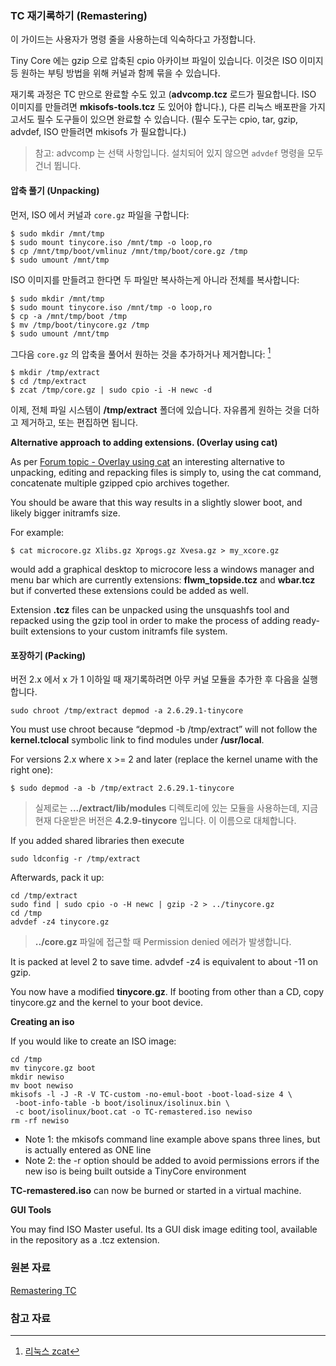 ### TC 재기록하기 (Remastering)

이 가이드는 사용자가 명령 줄을 사용하는데 익숙하다고 가정합니다.

Tiny Core 에는 gzip 으로 압축된 cpio 아카이브 파일이 있습니다. 이것은 ISO 이미지 등 원하는 부팅 방법을 위해 커널과 함께 묶을 수 있습니다.

재기록 과정은 TC 만으로 완료할 수도 있고 (**advcomp.tcz** 로드가 필요합니다. ISO 이미지를 만들려면 **mkisofs-tools.tcz** 도 있어야 합니다.), 다른 리눅스 배포판을 가지고서도 필수 도구들이 있으면 완료할 수 있습니다. (필수 도구는 cpio, tar, gzip, advdef, ISO 만들려면 mkisofs 가 필요합니다.)

> 참고: advcomp 는 선택 사항입니다. 설치되어 있지 않으면 `advdef` 명령을 모두 건너 뜁니다.

#### 압축 풀기 (Unpacking)

먼저, ISO 에서 커널과 `core.gz` 파일을 구합니다:

```
$ sudo mkdir /mnt/tmp
$ sudo mount tinycore.iso /mnt/tmp -o loop,ro
$ cp /mnt/tmp/boot/vmlinuz /mnt/tmp/boot/core.gz /tmp
$ sudo umount /mnt/tmp
```

ISO 이미지를 만들려고 한다면 두 파일만 복사하는게 아니라 전체를 복사합니다:

```
$ sudo mkdir /mnt/tmp
$ sudo mount tinycore.iso /mnt/tmp -o loop,ro
$ cp -a /mnt/tmp/boot /tmp
$ mv /tmp/boot/tinycore.gz /tmp
$ sudo umount /mnt/tmp
```

그다음 `core.gz` 의 압축을 풀어서 원하는 것을 추가하거나 제거합니다: [^zetawiki-zcat]

```
$ mkdir /tmp/extract
$ cd /tmp/extract
$ zcat /tmp/core.gz | sudo cpio -i -H newc -d
```

이제, 전체 파일 시스템이 **/tmp/extract** 폴더에 있습니다. 자유롭게 원하는 것을 더하고 제거하고, 또는 편집하면 됩니다.

**Alternative approach to adding extensions. (Overlay using cat)**

As per [Forum topic - Overlay using cat](http://forum.tinycorelinux.net/index.php?topic=8437.0) an interesting alternative to unpacking, editing and repacking files is simply to, using the cat command, concatenate multiple gzipped cpio archives together.

You should be aware that this way results in a slightly slower boot, and likely bigger initramfs size.

For example:

```
$ cat microcore.gz Xlibs.gz Xprogs.gz Xvesa.gz > my_xcore.gz 
```

would add a graphical desktop to microcore less a windows manager and menu bar which are currently extensions: **flwm_topside.tcz** and **wbar.tcz** but if converted these extensions could be added as well.

Extension **.tcz** files can be unpacked using the unsquashfs tool and repacked using the gzip tool in order to make the process of adding ready-built extensions to your custom initramfs file system.

#### 포장하기 (Packing)

버전 2.x 에서 x 가 1 이하일 때 재기록하려면 아무 커널 모듈을 추가한 후 다음을 실행합니다.

```
sudo chroot /tmp/extract depmod -a 2.6.29.1-tinycore
```

You must use chroot because “depmod -b /tmp/extract” will not follow the **kernel.tclocal** symbolic link to find modules under **/usr/local**.

For versions 2.x where x >= 2 and later (replace the kernel uname with the right one):

```
$ sudo depmod -a -b /tmp/extract 2.6.29.1-tinycore
```

> 실제로는 **.../extract/lib/modules** 디렉토리에 있는 모듈을 사용하는데, 지금 현재 다운받은 버전은 **4.2.9-tinycore** 입니다. 이 이름으로 대체합니다.

If you added shared libraries then execute

```
sudo ldconfig -r /tmp/extract
```

Afterwards, pack it up:

```
cd /tmp/extract
sudo find | sudo cpio -o -H newc | gzip -2 > ../tinycore.gz
cd /tmp
advdef -z4 tinycore.gz
```

> **../core.gz** 파일에 접근할 때 Permission denied 에러가 발생합니다. 

It is packed at level 2 to save time. advdef -z4 is equivalent to about -11 on gzip.

You now have a modified **tinycore.gz**. If booting from other than a CD, copy tinycore.gz and the kernel to your boot device.

**Creating an iso**

If you would like to create an ISO image:

```
cd /tmp
mv tinycore.gz boot
mkdir newiso
mv boot newiso
mkisofs -l -J -R -V TC-custom -no-emul-boot -boot-load-size 4 \
 -boot-info-table -b boot/isolinux/isolinux.bin \
 -c boot/isolinux/boot.cat -o TC-remastered.iso newiso
rm -rf newiso
```

* Note 1: the mkisofs command line example above spans three lines, but is actually entered as ONE line
* Note 2: the -r option should be added to avoid permissions errors if the new iso is being built outside a TinyCore environment

**TC-remastered.iso** can now be burned or started in a virtual machine.

**GUI Tools**

You may find ISO Master useful. Its a GUI disk image editing tool, available in the repository as a .tcz extension.

### 원본 자료

[Remastering TC](http://wiki.tinycorelinux.net/wiki:remastering)

### 참고 자료

[^zetawiki-zcat]: [리눅스 zcat](http://zetawiki.com/wiki/리눅스_zcat)